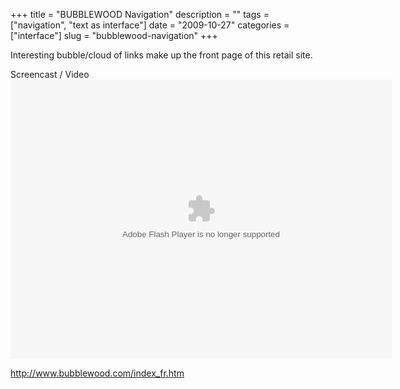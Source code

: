 +++
title = "BUBBLEWOOD Navigation"
description = ""
tags = ["navigation", "text as interface"]
date = "2009-10-27"
categories = ["interface"]
slug = "bubblewood-navigation"
+++


<p>Interesting bubble/cloud of links make up the front page of this retail site. </p>

<div id="screens-full" class="clear"><div class="fullimg clear"><a href="//media.konigi.com/interface/bubblewood-1.png" class="group" rel="group" title="1. "><img src="//media.konigi.com/interface/bubblewood-1.png" alt="" class="img-responsive"></a></div></div>

<div class="video"><div class="caption aptureNoAutolink">Screencast / Video</div><div class="video-object"><embed src="http://blip.tv/play/gshQgarSfQA.m4v" type="application/x-shockwave-flash" width="610" height="447" allowscriptaccess="always" allowfullscreen="true"></embed></div></div>        
<p><a href="http://www.bubblewood.com/index_fr.htm">http://www.bubblewood.com/index_fr.htm</a></p>
